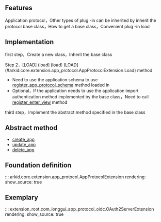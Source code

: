 ## Features
Application protocol，Other types of plug -in can be inherited by inherit the protocol base class，How to get a base class，Convenient plug -in load

## Implementation

first step，Create a new class，Inherit the base class

Step 2，[LOAD] (load] (load] (LOAD] (#arkid.core.extension.app_protocol.AppProtocolExtension.Load) method

* Need to use the application schema to use [register_app_protocol_schema](#arkid.core.extension.app_protocol.AppProtocolExtension.register_app_protocol_schema) method loaded in
* Optional，If the application needs to use the application import authentication method implemented by the base class，Need to call [register_enter_view](#arkid.core.extension.app_protocol.AppProtocolExtension.register_enter_View) method

third step，Implement the abstract method specified in the base class

## Abstract method
* [create_app](#arkid.core.extension.app_protocol.AppProtocolExtension.create_app)
* [update_app](#arkid.core.extension.app_protocol.AppProtocolExtension.update_app)
* [delete_app](#arkid.core.extension.app_protocol.AppProtocolExtension.delete_app)

## Foundation definition

::: arkid.core.extension.app_protocol.AppProtocolExtension
    rendering:
        show_source: true

## Exemplary

::: extension_root.com_longgui_app_protocol_oidc.OAuth2ServerExtension
    rendering:
        show_source: true
